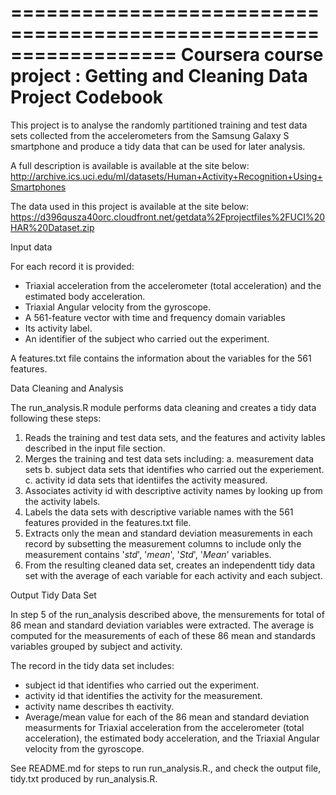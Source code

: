 ==================================================================
Coursera course project : Getting and Cleaning Data Project Codebook
==================================================================

This project is to analyse the randomly partitioned training and test data sets collected from
the accelerometers from the Samsung Galaxy S smartphone and produce a tidy data that can be used for later
analysis.

A full description is available is available at the site below:
  http://archive.ics.uci.edu/ml/datasets/Human+Activity+Recognition+Using+Smartphones 

The data used in this project is available at the site below:
  https://d396qusza40orc.cloudfront.net/getdata%2Fprojectfiles%2FUCI%20HAR%20Dataset.zip

Input data

For each record it is provided:

- Triaxial acceleration from the accelerometer (total acceleration) and the estimated body acceleration.
- Triaxial Angular velocity from the gyroscope. 
- A 561-feature vector with time and frequency domain variables
- Its activity label. 
- An identifier of the subject who carried out the experiment. 

A features.txt file contains the information about the variables for the 561 features.

Data Cleaning and Analysis

The run_analysis.R module performs data cleaning and creates a tidy data following these steps:

1. Reads the training and test data sets, and the features and activity lables described in 
   the input file section.
2. Merges the training and test data sets including:
     a. measurement data sets 
     b. subject data sets that identifies who carried out the experiement.
     c. activity id data sets that identiifes the activity measured.
3. Associates activity id with  descriptive activity names by looking up from the activity labels.
4. Labels the data sets with descriptive variable names with the 561 features provided in the 
   features.txt file.
5. Extracts only the mean and standard deviation measurements in  each record
   by subsetting the measurement columns to include only the measurement contains '*std*', 
   '*mean*', '*Std*', '*Mean*' variables.
6. From the resulting cleaned data set, creates an independentt tidy data set with the average of each
   variable for each activity and each subject.
   

Output Tidy Data Set 

In step 5 of the run_analysis described above, the mensurements for total of 86 mean and 
standard deviation variables were extracted. The average is computed for the measurements of
each of these 86 mean and standards variables grouped by subject and activity.
 
The record in the tidy data set includes:

- subject id that identifies who carried out the experiment. 
- activity id that identifies the activity for the measurement.
- activity name describes th eactivity.
- Average/mean value for each of the 86 mean and standard deviation measurments for 
  Triaxial acceleration from the accelerometer (total acceleration), the estimated body acceleration, 
  and the Triaxial Angular velocity from the gyroscope.


See README.md for steps to run run_analysis.R., and check the output file, tidy.txt produced by
run_analysis.R.
